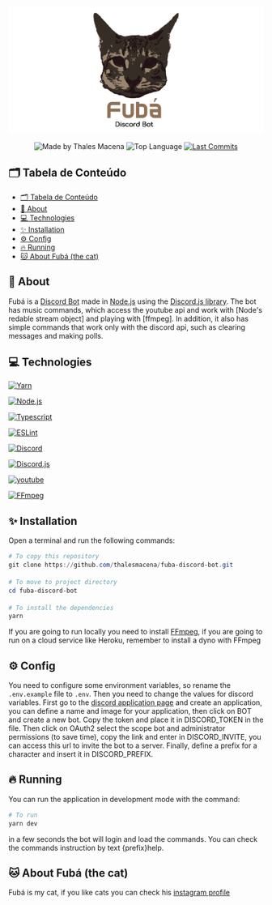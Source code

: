 <div align="center">
  <br />
  <img src=".github/banner.png" width="546" alt="Fubá" />
  <br />
  <p>
    <img src="https://img.shields.io/badge/made%20by-Thales%20Macena-2D325E?labelColor=F0DB4F&style=for-the-badge&logo=visual-studio-code&logoColor=2D325E" alt="Made by Thales Macena">
    <img alt="Top Language" src="https://img.shields.io/github/languages/top/thalesmacena/fuba-discord-bot?color=2D325E&labelColor=F0DB4F&style=for-the-badge&logo=typescript&logoColor=2D325E">
    <a href="https://github.com/thalesmacena/fuba-discord-bot/commits/main">
      <img alt="Last Commits" src="https://img.shields.io/github/last-commit/thalesmacena/fuba-discord-bot?color=2D325E&labelColor=F0DB4F&style=for-the-badge&logo=github&logoColor=2D325E">
    </a>
  </p>
</div>

## 🗂 Tabela de Conteúdo
- [🗂 Tabela de Conteúdo](#-tabela-de-conteúdo)
- [📑 About](#-about)
- [💻 Technologies](#-technologies)
- [✨ Installation](#-installation)
- [⚙️ Config](#️-config)
- [🔥 Running](#-running)
- [🐱 About Fubá (the cat)](#-about-fubá-the-cat)
  
  
## 📑 About
Fubá is a [Discord Bot](https://discord.com/developers/applications) made in [Node.js](https://nodejs.org/en/) using the [Discord.js library](https://discord.js.org/#/). The bot has music commands, which access the youtube api and work with [Node's redable stream object] and playing with [ffmpeg]. In addition, it also has simple commands that work only with the discord api, such as clearing messages and making polls.

## 💻 Technologies

<a href="https://yarnpkg.com/"><img src="https://img.shields.io/badge/-Yarn-2D325E?labelColor=F0DB4F&style=for-the-badge&logo=yarn&logoColor=2D325E" alt="Yarn"></a>

<a href="https://nodejs.org/en/"><img src="https://img.shields.io/badge/-Node.JS-2D325E?labelColor=F0DB4F&style=for-the-badge&logo=node.js&logoColor=2D325E" alt="Node.js"></a>

<a href="https://www.typescriptlang.org/"><img src="https://img.shields.io/badge/-typescript-2D325E?labelColor=F0DB4F&style=for-the-badge&logo=typescript&logoColor=2D325E" alt="Typescript"></a>

<a href="https://eslint.org/"><img src="https://img.shields.io/badge/-ESLint-2D325E?labelColor=F0DB4F&style=for-the-badge&logo=eslint&logoColor=2D325E" alt="ESLint"></a>

<a href="https://discord.js.org/#/"><img src="https://img.shields.io/badge/-Discord-2D325E?labelColor=F0DB4F&style=for-the-badge&logo=discord&logoColor=2D325E" alt="Discord"></a>

<a href="https://discord.js.org/#/"><img src="https://img.shields.io/badge/-Discord.js-2D325E?labelColor=F0DB4F&style=for-the-badge&logo=discord&logoColor=2D325E" alt="Discord.js"></a>

<a href="https://developers.google.com/youtube/v3"><img src="https://img.shields.io/badge/-Youtube-2D325E?labelColor=F0DB4F&style=for-the-badge&logo=youtube&logoColor=2D325E" alt="youtube"></a>

<a href="https://www.ffmpeg.org/"><img src="https://img.shields.io/badge/-FFmpeg-2D325E?labelColor=F0DB4F&style=for-the-badge&logo=c&logoColor=2D325E" alt="FFmpeg"></a>


## ✨ Installation
Open a terminal and run the following commands:

```PowerShell
# To copy this repository
git clone https://github.com/thalesmacena/fuba-discord-bot.git

# To move to project directory
cd fuba-discord-bot

# To install the dependencies
yarn
```

If you are going to run locally you need to install [FFmpeg](https://www.ffmpeg.org/), if you are going to run on a cloud service like Heroku, remember to install a dyno with FFmpeg

## ⚙️ Config
You need to configure some environment variables, so rename the `.env.example` file to `.env`. Then you need to change the values for discord variables. First go to the [discord application page](https://discord.com/developers/applications) and create an application, you can define a name and image for your application, then click on BOT and create a new bot. Copy the token and place it in DISCORD_TOKEN in the file. Then click on OAuth2 select the scope bot and administrator permissions (to save time), copy the link and enter in DISCORD_INVITE, you can access this url to invite the bot to a server. Finally, define a prefix for a character and insert it in DISCORD_PREFIX.

## 🔥 Running
You can run the application in development mode with the command:
```Powershell
# To run
yarn dev
```

in a few seconds the bot will login and load the commands. You can check the commands instruction by text {prefix}help.

## 🐱 About Fubá (the cat)
Fubá is my cat, if you like cats you can check his [instagram profile](https://www.instagram.com/gatofuba/)
